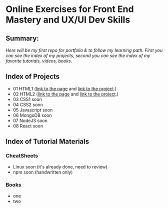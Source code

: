 # Online Exercises for Front End Mastery and UX/UI Dev Skills

## Summary:
*Here will be my first repo for portfolio & to follow my learning path. First you can see the index of my projects, second you can see the index of my favorite tutorials, videos, books.*

## Index of Projects
- 01 HTML1 ([link to the page](http://darkhan.uw.hu/exercises/01/index.html) and [link to the project](01HTML1/).)
- 02 HTML2 ([link to the page](http://darkhan.uw.hu/exercises/02/index.html) and [link to the project](02HTML2/).)
- 03 CSS1 soon
- 04 CSS2 soon
- 05 Javascript soon
- 06 MongoDB soon
- 07 NodeJS soon
- 08 React soon


## Index of Tutorial Materials
### CheatSheets
- Linux soon (it's already done, need to review)
- npm soon (handwritten only)

### Books
- one
- two

